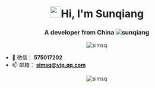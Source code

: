 <h1 align="center"> <img src="https://raw.githubusercontent.com/iampavangandhi/iampavangandhi/master/gifs/Hi.gif" width="30px">Hi, I'm Sunqiang</h1>
<h3 align="center">A developer from China <img src="https://visitor-badge.laobi.icu/badge?page_id=simsq" alt="sunqiang" /></h3>
<p align="center"> <img src="https://github-profile-trophy.vercel.app/?username=simsq&title=Stars,Followers,Repositories,Commit,Issues,PullRequest" alt="simsq" /></p>

- 🐧 微信： **575017202**
- 📫 邮箱： **simsq@vip.qq.com**
<p align="center">
<img src="https://github-readme-stats.vercel.app/api?username=simsq&show_icons=true&theme=tokyonight&hide=prs,contribs)" alt="simsq" />
</p>

